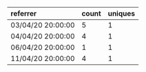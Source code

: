 | referrer          | count | uniques |
| :---------------- | :---- | :------ |
| 03/04/20 20:00:00 | 5     | 1       |
| 04/04/20 20:00:00 | 4     | 1       |
| 06/04/20 20:00:00 | 1     | 1       |
| 11/04/20 20:00:00 | 4     | 1       |